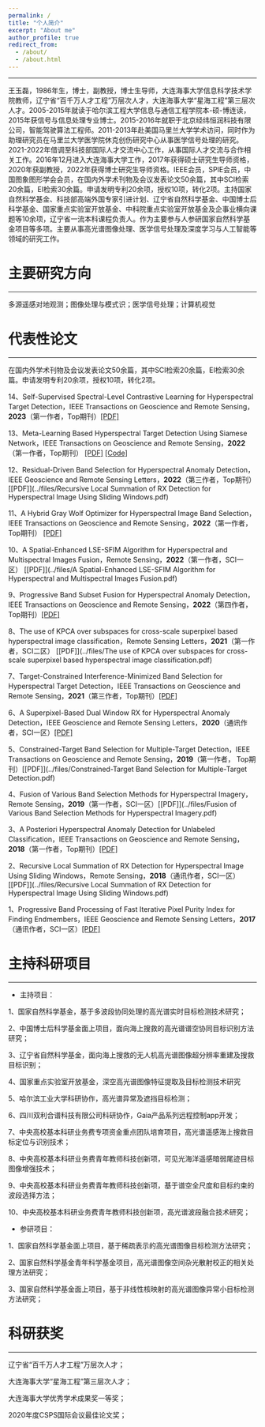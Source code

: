 ```yaml
---
permalink: /
title: "个人简介"
excerpt: "About me"
author_profile: true
redirect_from: 
  - /about/
  - /about.html
---
```

***
王玉磊，1986年生，博士，副教授，博士生导师，大连海事大学信息科学技术学院教师，辽宁省“百千万人才工程”万层次人才，大连海事大学“星海工程”第三层次人才。2005-2015年就读于哈尔滨工程大学信息与通信工程学院本-硕-博连读，2015年获信号与信息处理专业博士。2015-2016年就职于北京经纬恒润科技有限公司，智能驾驶算法工程师。2011-2013年赴美国马里兰大学学术访问，同时作为助理研究员在马里兰大学医学院休克创伤研究中心从事医学信号处理的研究。2021-2022年借调至科技部国际人才交流中心工作，从事国际人才交流与合作相关工作。2016年12月进入大连海事大学工作，2017年获得硕士研究生导师资格，2020年获副教授，2022年获得博士研究生导师资格。IEEE会员，SPIE会员，中国图象图形学会会员，在国内外学术刊物及会议发表论文50余篇，其中SCI检索20余篇，EI检索30余篇。申请发明专利20余项，授权10项，转化2项。主持国家自然科学基金、科技部高端外国专家引进计划、辽宁省自然科学基金、中国博士后科学基金、国家重点实验室开放基金、中科院重点实验室开放基金及企事业横向课题等10余项，辽宁省一流本科课程负责人。作为主要参与人参研国家自然科学基金项目等多项。主要从事高光谱图像处理、医学信号处理及深度学习与人工智能等领域的研究工作。

主要研究方向
======

***

多源遥感对地观测；图像处理与模式识；医学信号处理；计算机视觉

代表性论文
======

***

在国内外学术刊物及会议发表论文50余篇，其中SCI检索20余篇，EI检索30余篇。申请发明专利20余项，授权10项，转化2项。

14、Self-Supervised Spectral-Level Contrastive Learning for Hyperspectral Target Detection，IEEE Transactions on Geoscience and Remote Sensing，**2023**（第一作者，Top期刊）[[PDF]](../files/Self-Supervised_Spectral-Level_Contrastive_Learning_for_Hyperspectral_Target_Detection.pdf)

13、Meta-Learning Based Hyperspectral Target Detection Using Siamese Network，IEEE Transactions on Geoscience and Remote Sensing，**2022**（第一作者，Top期刊） [[PDF]](../files/Meta-Learning_Based_Hyperspectral_Target_Detection_Using_Siamese_Network.pdf) [[Code]](https://github.com/YuleiWang1/MLSN)

12、Residual-Driven Band Selection for Hyperspectral Anomaly Detection，IEEE Geoscience and Remote Sensing Letters，**2022**（第三作者，Top期刊）[[PDF]](../files/Recursive Local Summation of RX Detection for Hyperspectral Image Using Sliding Windows.pdf)

11、A Hybrid Gray Wolf Optimizer for Hyperspectral Image Band Selection，IEEE Transactions on Geoscience and Remote Sensing，**2022**（第一作者，Top期刊） [[PDF]](../files/A_Hybrid_Gray_Wolf_Optimizer_for_Hyperspectral_Image_Band_Selection.pdf)

10、A Spatial-Enhanced LSE-SFIM Algorithm for Hyperspectral and Multispectral Images Fusion，Remote Sensing，**2022**（第一作者，SCI一区） [[PDF]](../files/A Spatial-Enhanced LSE-SFIM Algorithm for Hyperspectral and Multispectral Images Fusion.pdf)

9、Progressive Band Subset Fusion for Hyperspectral Anomaly Detection，IEEE Transactions on Geoscience and Remote Sensing，**2022**（第四作者，Top期刊）[[PDF]](../files/Progressive_Band_Subset_Fusion_for_Hyperspectral_Anomaly_Detection.pdf)

8、The use of KPCA over subspaces for cross-scale superpixel based hyperspectral image classification，Remote Sensing Letters，**2021**（第一作者，SCI二区） [[PDF]](../files/The use of KPCA over subspaces for cross-scale superpixel based hyperspectral image classification.pdf)

7、Target-Constrained Interference-Minimized Band Selection for Hyperspectral Target Detection，IEEE Transactions on Geoscience and Remote Sensing，**2021**（第三作者，Top期刊）[[PDF]](../files/Target-Constrained_Interference-Minimized_Band_Selection_for_Hyperspectral_Target_Detection.pdf)

6、A Superpixel-Based Dual Window RX for Hyperspectral Anomaly Detection，IEEE Geoscience and Remote Sensing Letters，**2020**（通讯作者，SCI一区）[[PDF]](../files/A_Superpixel-Based_Dual_Window_RX_for_Hyperspectral_Anomaly_Detection.pdf)

5、Constrained-Target Band Selection for Multiple-Target Detection，IEEE Transactions on Geoscience and Remote Sensing，**2019**（第一作者， Top期刊）[[PDF]](../files/Constrained-Target Band Selection for Multiple-Target Detection.pdf)

4、Fusion of Various Band Selection Methods for Hyperspectral Imagery，Remote Sensing，**2019**（第一作者，SCI一区）[[PDF]](../files/Fusion of Various Band Selection Methods for Hyperspectral Imagery.pdf)

3、A Posteriori Hyperspectral Anomaly Detection for Unlabeled Classification，IEEE Transactions on Geoscience and Remote Sensing，**2018**（第一作者，Top期刊）[[PDF]](../files/A_Posteriori_Hyperspectral_Anomaly_Detection_for_Unlabeled_Classification.pdf)

2、Recursive Local Summation of RX Detection for Hyperspectral Image Using Sliding Windows，Remote Sensing，**2018**（通讯作者，SCI一区）[[PDF]](../files/Recursive Local Summation of RX Detection for Hyperspectral Image Using Sliding Windows.pdf)

1、Progressive Band Processing of Fast Iterative Pixel Purity Index for Finding Endmembers，IEEE Geoscience and Remote Sensing Letters，**2017**（通讯作者，SCI一区）[[PDF]](../files/Progressive_Band_Processing_of_Fast_Iterative_Pixel_Purity_Index_for_Finding_Endmembers.pdf)


主持科研项目
======

***

* 主持项目：

1、国家自然科学基金，基于多波段协同处理的高光谱实时目标检测技术研究；

2、中国博士后科学基金面上项目，面向海上搜救的高光谱谱空协同目标识别方法研究；

3、辽宁省自然科学基金，面向海上搜救的无人机高光谱图像超分辨率重建及搜救目标识别；

4、国家重点实验室开放基金，深空高光谱图像特征提取及目标检测技术研究

5、哈尔滨工业大学科研协作，高光谱异常及遮挡目标检测；

6、四川双利合谱科技有限公司科研协作，Gaia产品系列远程控制app开发；

7、中央高校基本科研业务费专项资金重点团队培育项目，高光谱遥感海上搜救目标定位与识别技术；

8、中央高校基本科研业务费青年教师科技创新项，可见光海洋遥感暗弱尾迹目标图像增强技术；

9、中央高校基本科研业务费青年教师科技创新项，基于谱空全尺度和目标约束的波段选择方法；

10、中央高校基本科研业务费青年教师科技创新项，高光谱波段融合技术研究；


* 参研项目：

1、国家自然科学基金面上项目，基于稀疏表示的高光谱图像目标检测方法研究；

2、国家自然科学基金青年科学基金项目，高光谱图像空间杂光散射校正的相关处理方法研究；

3、国家自然科学基金面上项目，基于非线性核映射的高光谱图像异常小目标检测方法研究；


科研获奖
======

***

辽宁省“百千万人才工程”万层次人才；

大连海事大学“星海工程”第三层次人才；

大连海事大学优秀学术成果奖一等奖；

2020年度CSPS国际会议最佳论文奖；
